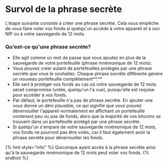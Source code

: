 # Survol de la phrase secrète

L'étape suivante consiste à créer une phrase secrète. Cela vous empêche de vous faire voler vos fonds si quelqu'un accède à votre appareil et à son NIP ou à votre sauvegarde de 12 mots.

### Qu'est-ce qu'une phrase secrète?

* Elle agit comme un mot de passe que vous ajoutez en plus de la sauvegarde de votre portefeuille (phrase mnémonique de 12 mots).&#x20;
* Vous pouvez créer autant de portefeuilles protégés par une phrase secrète que vous le souhaitez. Chaque phrase secrète différente génère un nouveau portefeuille complètement**.**
* Elle sert à protéger vos fonds au cas où votre sauvegarde de 12 mots serait compromise (volée, quelqu'un l'a vue), puisqu'elle est requise pour accèder à vos fonds.
* Par défaut, le portefeuille n'a pas de phrase secrète. En ajouter une vous donne un déni plausible, ce qui signifie que vous pouvez déverrouiller l'appareil normalement en affichant un portefeuille contenant peu ou pas de fonds, alors que la majorité de vos bitcoins se trouvent dans un portefeuille protégé par une phrase secrète.
* Si quelqu'un s'empare de votre sauvegarde mnémonique de 12 mots, vos fonds ne pourront pas être volés, car il faut également avoir la phrase secrète pour déverrouiller les fonds.

{% hint style="info" %}
Quiconque ayant accès à la phrase secrète ainsi qu'à la sauvegarde mnémonique de 12 mots peut voler vos fonds.
{% endhint %}
